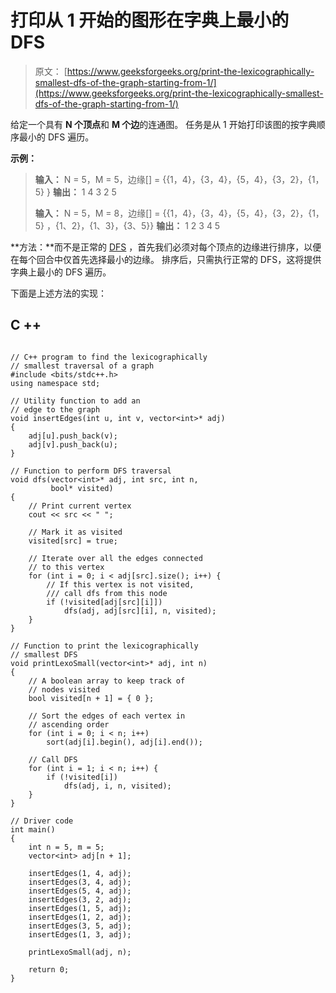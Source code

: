 # 打印从 1 开始的图形在字典上最小的 DFS

> 原文： [https://www.geeksforgeeks.org/print-the-lexicographically-smallest-dfs-of-the-graph-starting-from-1/](https://www.geeksforgeeks.org/print-the-lexicographically-smallest-dfs-of-the-graph-starting-from-1/)

给定一个具有 **N 个顶点**和 **M 个边**的连通图。 任务是从 1 开始打印该图的按字典顺序最小的 DFS 遍历。

**示例：**

> **输入：** N = 5，M = 5，边缘[] = {{1，4}，{3，4}，{5，4}，{3，2}，{1，5} }
> **输出：** 1 4 3 2 5
> 
> **输入：** N = 5，M = 8，边缘[] = {{1，4}，{3，4}，{5，4}，{3，2}，{1，5} ，{1、2}，{1、3}，{3、5}}
> **输出：** 1 2 3 4 5

**方法：**而不是正常的 [DFS](http://www.geeksforgeeks.org/depth-first-traversal-for-a-graph/) ，首先我们必须对每个顶点的边缘进行排序，以便在每个回合中仅首先选择最小的边缘。 排序后，只需执行正常的 DFS，这将提供字典上最小的 DFS 遍历。

下面是上述方法的实现：

## C ++

```

// C++ program to find the lexicographically 
// smallest traversal of a graph 
#include <bits/stdc++.h> 
using namespace std; 

// Utility function to add an 
// edge to the graph 
void insertEdges(int u, int v, vector<int>* adj) 
{ 
    adj[u].push_back(v); 
    adj[v].push_back(u); 
} 

// Function to perform DFS traversal 
void dfs(vector<int>* adj, int src, int n, 
         bool* visited) 
{ 
    // Print current vertex 
    cout << src << " "; 

    // Mark it as visited 
    visited[src] = true; 

    // Iterate over all the edges connected 
    // to this vertex 
    for (int i = 0; i < adj[src].size(); i++) { 
        // If this vertex is not visited, 
        /// call dfs from this node 
        if (!visited[adj[src][i]]) 
            dfs(adj, adj[src][i], n, visited); 
    } 
} 

// Function to print the lexicographically 
// smallest DFS 
void printLexoSmall(vector<int>* adj, int n) 
{ 
    // A boolean array to keep track of 
    // nodes visited 
    bool visited[n + 1] = { 0 }; 

    // Sort the edges of each vertex in 
    // ascending order 
    for (int i = 0; i < n; i++) 
        sort(adj[i].begin(), adj[i].end()); 

    // Call DFS 
    for (int i = 1; i < n; i++) { 
        if (!visited[i]) 
            dfs(adj, i, n, visited); 
    } 
} 

// Driver code 
int main() 
{ 
    int n = 5, m = 5; 
    vector<int> adj[n + 1]; 

    insertEdges(1, 4, adj); 
    insertEdges(3, 4, adj); 
    insertEdges(5, 4, adj); 
    insertEdges(3, 2, adj); 
    insertEdges(1, 5, adj); 
    insertEdges(1, 2, adj); 
    insertEdges(3, 5, adj); 
    insertEdges(1, 3, adj); 

    printLexoSmall(adj, n); 

    return 0; 
} 

```